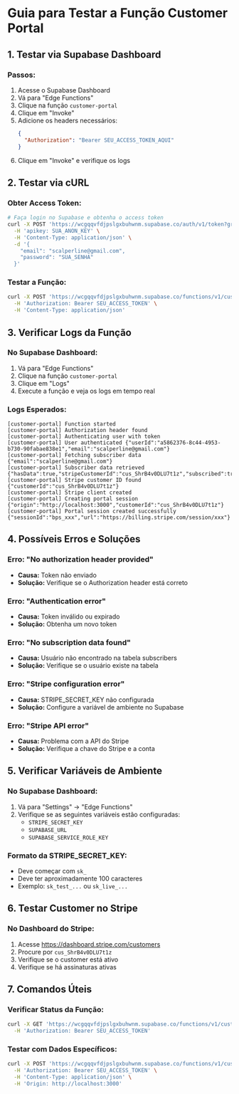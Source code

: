 # Guia para Testar a Função Customer Portal

## 1. Testar via Supabase Dashboard

### Passos:
1. Acesse o Supabase Dashboard
2. Vá para "Edge Functions"
3. Clique na função `customer-portal`
4. Clique em "Invoke"
5. Adicione os headers necessários:
   ```json
   {
     "Authorization": "Bearer SEU_ACCESS_TOKEN_AQUI"
   }
   ```
6. Clique em "Invoke" e verifique os logs

## 2. Testar via cURL

### Obter Access Token:
```bash
# Faça login no Supabase e obtenha o access token
curl -X POST 'https://wcgqqvfdjpslgxbuhwnm.supabase.co/auth/v1/token?grant_type=password' \
  -H 'apikey: SUA_ANON_KEY' \
  -H 'Content-Type: application/json' \
  -d '{
    "email": "scalperline@gmail.com",
    "password": "SUA_SENHA"
  }'
```

### Testar a Função:
```bash
curl -X POST 'https://wcgqqvfdjpslgxbuhwnm.supabase.co/functions/v1/customer-portal' \
  -H 'Authorization: Bearer SEU_ACCESS_TOKEN' \
  -H 'Content-Type: application/json'
```

## 3. Verificar Logs da Função

### No Supabase Dashboard:
1. Vá para "Edge Functions"
2. Clique na função `customer-portal`
3. Clique em "Logs"
4. Execute a função e veja os logs em tempo real

### Logs Esperados:
```
[customer-portal] Function started
[customer-portal] Authorization header found
[customer-portal] Authenticating user with token
[customer-portal] User authenticated {"userId":"a5862376-8c44-4953-b730-90fabae838e1","email":"scalperline@gmail.com"}
[customer-portal] Fetching subscriber data {"email":"scalperline@gmail.com"}
[customer-portal] Subscriber data retrieved {"hasData":true,"stripeCustomerId":"cus_ShrB4v0DLU7t1z","subscribed":true,"tier":"Enterprise"}
[customer-portal] Stripe customer ID found {"customerId":"cus_ShrB4v0DLU7t1z"}
[customer-portal] Stripe client created
[customer-portal] Creating portal session {"origin":"http://localhost:3000","customerId":"cus_ShrB4v0DLU7t1z"}
[customer-portal] Portal session created successfully {"sessionId":"bps_xxx","url":"https://billing.stripe.com/session/xxx"}
```

## 4. Possíveis Erros e Soluções

### Erro: "No authorization header provided"
- **Causa:** Token não enviado
- **Solução:** Verifique se o Authorization header está correto

### Erro: "Authentication error"
- **Causa:** Token inválido ou expirado
- **Solução:** Obtenha um novo token

### Erro: "No subscription data found"
- **Causa:** Usuário não encontrado na tabela subscribers
- **Solução:** Verifique se o usuário existe na tabela

### Erro: "Stripe configuration error"
- **Causa:** STRIPE_SECRET_KEY não configurada
- **Solução:** Configure a variável de ambiente no Supabase

### Erro: "Stripe API error"
- **Causa:** Problema com a API do Stripe
- **Solução:** Verifique a chave do Stripe e a conta

## 5. Verificar Variáveis de Ambiente

### No Supabase Dashboard:
1. Vá para "Settings" → "Edge Functions"
2. Verifique se as seguintes variáveis estão configuradas:
   - `STRIPE_SECRET_KEY`
   - `SUPABASE_URL`
   - `SUPABASE_SERVICE_ROLE_KEY`

### Formato da STRIPE_SECRET_KEY:
- Deve começar com `sk_`
- Deve ter aproximadamente 100 caracteres
- Exemplo: `sk_test_...` ou `sk_live_...`

## 6. Testar Customer no Stripe

### No Dashboard do Stripe:
1. Acesse https://dashboard.stripe.com/customers
2. Procure por `cus_ShrB4v0DLU7t1z`
3. Verifique se o customer está ativo
4. Verifique se há assinaturas ativas

## 7. Comandos Úteis

### Verificar Status da Função:
```bash
curl -X GET 'https://wcgqqvfdjpslgxbuhwnm.supabase.co/functions/v1/customer-portal' \
  -H 'Authorization: Bearer SEU_ACCESS_TOKEN'
```

### Testar com Dados Específicos:
```bash
curl -X POST 'https://wcgqqvfdjpslgxbuhwnm.supabase.co/functions/v1/customer-portal' \
  -H 'Authorization: Bearer SEU_ACCESS_TOKEN' \
  -H 'Content-Type: application/json' \
  -H 'Origin: http://localhost:3000'
``` 